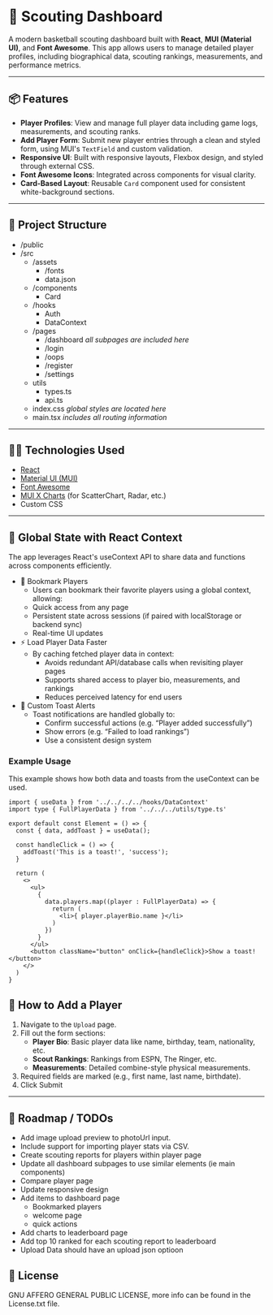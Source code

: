 # 🏀 Scouting Dashboard

A modern basketball scouting dashboard built with **React**, **MUI (Material UI)**, and **Font Awesome**. This app allows users to manage detailed player profiles, including biographical data, scouting rankings, measurements, and performance metrics.

---

## 📦 Features

- **Player Profiles**: View and manage full player data including game logs, measurements, and scouting ranks.
- **Add Player Form**: Submit new player entries through a clean and styled form, using MUI's `TextField` and custom validation.
- **Responsive UI**: Built with responsive layouts, Flexbox design, and styled through external CSS.
- **Font Awesome Icons**: Integrated across components for visual clarity.
- **Card-Based Layout**: Reusable `Card` component used for consistent white-background sections.

---

## 📁 Project Structure

* /public
* /src
  * /assets
    * /fonts
    * data.json
  * /components
    * Card
  * /hooks
    * Auth
    * DataContext
  * /pages
    * /dashboard *all subpages are included here*
    * /login
    * /oops
    * /register
    * /settings
  * utils
    * types.ts
    * api.ts
  * index.css *global styles are located here*
  * main.tsx *includes all routing information*

---

## 🧑‍💻 Technologies Used

- [React](https://react.dev/)
- [Material UI (MUI)](https://mui.com/)
- [Font Awesome](https://fontawesome.com/)
- [MUI X Charts](https://mui.com/x/react-charts/) (for ScatterChart, Radar, etc.)
- Custom CSS

---

## 🔁 Global State with React Context

The app leverages React's useContext API to share data and functions across components efficiently.

* 🔖 Bookmark Players
  * Users can bookmark their favorite players using a global context, allowing:
  * Quick access from any page
  * Persistent state across sessions (if paired with localStorage or backend sync)
  * Real-time UI updates
* ⚡ Load Player Data Faster
  * By caching fetched player data in context:
    * Avoids redundant API/database calls when revisiting player pages
    * Supports shared access to player bio, measurements, and rankings
    * Reduces perceived latency for end users
* 🔔 Custom Toast Alerts
  * Toast notifications are handled globally to:
    * Confirm successful actions (e.g. “Player added successfully”)
    * Show errors (e.g. “Failed to load rankings”)
    * Use a consistent design system

### Example Usage

This example shows how both data and toasts from the useContext can be used.

```tsx
import { useData } from '../../../../hooks/DataContext'
import type { FullPlayerData } from '../../../utils/type.ts'

export default const Element = () => {
  const { data, addToast } = useData();

  const handleClick = () => {
    addToast('This is a toast!', 'success');
  }

  return (
    <>
      <ul>
        {
          data.players.map((player : FullPlayerData) => {
            return (
              <li>{ player.playerBio.name }</li>
            )
          })
        }
      </ul>
      <button className="button" onClick={handleClick}>Show a toast!</button>
    </>
  )
}
```

## 📝 How to Add a Player

1. Navigate to the `Upload` page.
2. Fill out the form sections:
   - **Player Bio**: Basic player data like name, birthday, team, nationality, etc.
   - **Scout Rankings**: Rankings from ESPN, The Ringer, etc.
   - **Measurements**: Detailed combine-style physical measurements.
3. Required fields are marked (e.g., first name, last name, birthdate).
4. Click Submit

---

## 🚧 Roadmap / TODOs

* Add image upload preview to photoUrl input.
* Include support for importing player stats via CSV.
* Create scouting reports for players within player page
* Update all dashboard subpages to use similar elements (ie main components)
* Compare player page
* Update responsive design
* Add items to dashboard page
  * Bookmarked players
  * welcome page
  * quick actions
* Add charts to leaderboard page
* Add top 10 ranked for each scouting report to leaderboard
* Upload Data should have an upload json optioon

## 📃 License

GNU AFFERO GENERAL PUBLIC LICENSE, more info can be found in the License.txt file.